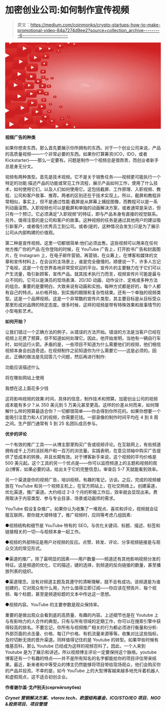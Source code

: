 # 加密创业公司:如何制作宣传视频

> 原文：<https://medium.com/coinmonks/crypto-startups-how-to-make-promotional-video-84a7274d9ee2?source=collection_archive---------6----------------------->

![](img/804949f2233eb16e8d6f8f6bf521b856.png)

**视频广告的种类**

如果你想卖东西，那么首先要展示你所拥有的东西。对于一个创业公司来说，产品的高质量视频——一个非常必要的东西。如果你打算筹资(ICO，IDO，或者 Kickstarter)——那么一定要有。问题是制作一个视频总是很昂贵，而创业者新手总是身无分文。

视频有两种类型。首先是技术视频。它不是关于销售任务——视频更可能执行一个特定的功能:描述产品的功能或常见工作流程，展示产品如何工作，使用了什么技术，如何使用它们，以及人们如何使用它。这包括截屏、工作原理、入职视频、教程、公司和客户故事、推荐。两者的区别还在于技术实现上。所以，截屏和教程非常相似，事实上，但不是通过性能:截屏是从屏幕上捕捉图像，而教程可以是一系列动画滚筒。入职视频也可以是截屏和单独的动画解决方案，或者通常是采访，但只有一个预订。它必须满足“入职视频”的特征，即与产品本身有直接的视觉联系。另外，值得注意的是公司和客户的故事。这种视频的任务是通过其他用户的建议吸引新客户，或者吸引优秀员工到公司。或者(是的，这种情况会发生)只是为了展示公司从内部构建的价值观。

第二种是宣传视频。这里一切都很简单:他们必须出售。这些视频可以用来在任何地方推广你的产品:在你登陆的时候，在 YouTube 广告上，打开脸书广告和封面图片，在 Instagram 上，在电子邮件营销，再营销，在众筹上，在博客和媒体的文章和宣传材料上，在会议的主场景上，谁是完全傲慢的。顺便说一下，许多人忘记了电视，这是一个在世界各地非常受欢迎的平台。宣传片的主要魅力在于它们可以产生流量，吸引新顾客，宣传产品。就其技术执行力而言，视频宣传片可能是最与众不同的。它可以是演员的现场表演、2D/3D 动画、动作设计、定格或多种方法的组合。重要的是要明白，大致来说有动画和实拍。每种方式都是好的，每个人都有自己的特点。从价格开始，到实施的期限和复杂性结束。还有一个单独的视频类型。这是一个品牌视频。这是一个非常酷的宣传片类型，其主要目标是从目标受众那里形成对品牌的特定态度。很多时候，这样的视频是带有特殊效果和故事情节的小型电影艺术。

**如何开始？**

让我们错过一个正确方法的例子，从错误的方法开始。错误的方法是当客户已经在视频上花费了预算，但不知道如何处理它。因此，他开始发明，当他有一辆自行车时，如何运行火箭。矛盾的是，一些项目不知道为什么需要他们的视频，他们相信视频本身会创造奇迹。在视频制作之前知道你为什么需要它——这是必须的。因此，正确的做法是先回答几个问题，然后再进行制作:

功能应该描述什么

将在哪些网站上使用

我想在这上面花多少钱

这将影响视频的效果:时间，具体的信息，制作技术和预算。加密创业公司的视频成本能有多少？从 350 美元到 5 万美元甚至更高。这样的价差从何而来，如何理解什么样的预算最适合你？一切都很简单——你会得到你所花的。如果你想要一个能吸引注意力和人们的视频，你需要花钱。一部录像的制作时间平均在 4 到 8 周之间。生产部门通常有 5 到 25 名团队成员参与。

**优步的评论**

一个有效的推广工具——从博主那里购买广告或视频评论。在互联网上，有些频道拥有成千上万的活跃用户和一百万的浏览量。实践表明，在意见领袖中购买广告提供了低成本的转换，并且长期有效。对于博客新手来说，这个视频的平均价格是 500 美元起。这个工具的另一个优点是——你可以监控频道上的主题和视频的观众(博客，如果必要的话，给出关于它的完整信息)。审查后 5-7 天就能看到效率。

另一个渠道是你的视频广告，培训视频，有趣的笔记，访谈。之后，完成的视频被放在 YouTube 和另一个视频主机上，在官方网站上，在社交网络上。创建渠道，优化渠道，推广渠道。大约经过 2-3 个月的积极工作后，效率就会显现出来。费用取决于内容类型、参与专业目录、场景或动画师的需求。

YouTube 假设复杂推广。如果你认为收集了一堆观点、喜欢和评论，视频就会征服互联网，那你就大错特错了。推广视频时，应同等考虑几组因素:

●视频结构和细节是 YouTube 特有的 SEO。与优化关键词、标题、描述、标签和链接相关的一切—与视频本身一起工作。

●视频的外部特征是用户对视频的反应。点赞、转发、评论、分享视频链接是与观众交流的常见形式。

●渠道的推广。除了最明显的因素——用户数量——频道还有其他影响视频分发的特征。这是频道的优化，它的描述，键的选择，到频道的反向链接的数量，甚至播放列表的组织。

●渠道理念。没有对频道主题及其遵守的清晰理解，就不会有成功。该频道是为谁创建的，它对观众有什么用，为什么值得立即订阅——你应该在预告片、每个视频、每个标题，甚至是频道标题的文本中传达这一思想。

●视频内容。YouTube 的主要参数是观众保持率。

重要的是做出观众会看到底的高质量、有趣的内容。上述细节也是在 Youtube 上与有影响力的人合作的典型。只有与所有领域的定期工作，你可以在搜索引擎中获得较高的排名。不要忘记，你所有与视频推广相关的行为都必须进行衡量和分析:外部页面的点击量、价格、每订户价格、有机流量来源等等。收集对比这些指标，及时切断无效的晋升渠道。同样值得记住的是 Youtube 的转型。如果早些时候有维基百科，那么 Youtube 已经成为这样的视频百科了。因此，一个人来到 Youtube 是为了展示和讲述。所以视频博主评论一定要保持这个脉络。youtube 博客还有一个有趣的特点——并不是所有知名的名字都能给你的项目评估带来结果。最近，新来者和中等受众的博主仍然能够将项目带给现场观众，他们会购买你的产品并投资。不幸的是，如今 YouTube 上的大型博客越来越多地充斥着机器人和虚假观点，这不适合初创企业。

**作者谢尔盖·戈卢别夫(сергейголубев)**

***Crynet 营销解决方案、vtorov.tech、欧盟结构基金、ICO/STO/IEO 项目、NGO &投资项目、项目管理***
